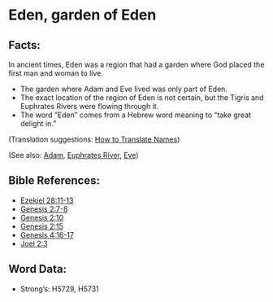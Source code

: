 # Eden, garden of Eden

## Facts:

In ancient times, Eden was a region that had a garden where God placed the first man and woman to live.

* The garden where Adam and Eve lived was only part of Eden.
* The exact location of the region of Eden is not certain, but the Tigris and Euphrates Rivers were flowing through it.
* The word “Eden” comes from a Hebrew word meaning to “take great delight in.”

(Translation suggestions: [How to Translate Names](../../translate/translate-names))

(See also: [Adam](../names/adam.md), [Euphrates River](../names/euphrates.md), [Eve](../names/eve.md))

## Bible References:

* [Ezekiel 28:11-13](rc://en/tn/help/ezk/28/11)
* [Genesis 2:7-8](rc://en/tn/help/gen/02/07)
* [Genesis 2:10](rc://en/tn/help/gen/02/10)
* [Genesis 2:15](rc://en/tn/help/gen/02/15)
* [Genesis 4:16-17](rc://en/tn/help/gen/04/16)
* [Joel 2:3](rc://en/tn/help/jol/02/3)

## Word Data:

* Strong’s: H5729, H5731
